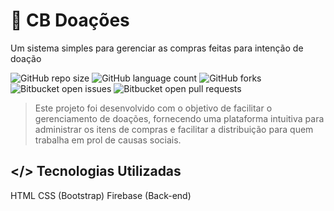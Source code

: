 # 🤲 CB Doações

 Um sistema simples para gerenciar as compras feitas para intenção de doação

![GitHub repo size](https://img.shields.io/github/repo-size/CesarMafra/cb-doacoes?style=for-the-badge)
![GitHub language count](https://img.shields.io/github/languages/count/CesarMafra/cb-doacoes?style=for-the-badge)
![GitHub forks](https://img.shields.io/github/forks/CesarMafra/cb-doacoes?style=for-the-badge)
![Bitbucket open issues](https://img.shields.io/bitbucket/issues/CesarMafra/cb-doacoes?style=for-the-badge)
![Bitbucket open pull requests](https://img.shields.io/bitbucket/pr-raw/CesarMafra/cb-doacoes?style=for-the-badge)

> Este projeto foi desenvolvido com o objetivo de facilitar o gerenciamento de doações, fornecendo uma plataforma intuitiva para administrar os itens de compras e facilitar a distribuição para quem trabalha em prol de causas sociais.

## </> Tecnologias Utilizadas

HTML
CSS (Bootstrap)
Firebase (Back-end)
<!-- 
## 😄 Seja um dos contribuidores

Quer fazer parte desse projeto? Clique [AQUI](CONTRIBUTING.md) e leia como contribuir.

## 📝 Licença

Esse projeto está sob licença. Veja o arquivo [LICENÇA](LICENSE.md) para mais detalhes. -->
